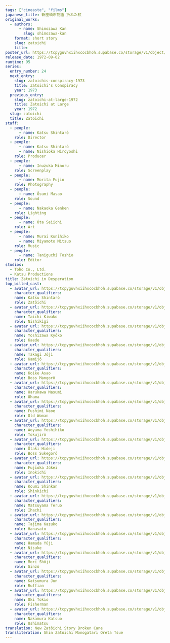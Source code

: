 ```yaml
---
tags: ["cineaste", "films"]
japanese_title: 新座頭市物語 折れた杖
original_works:
  - authors:
      - name: Shimozawa Kan
        slug: shimozawa-kan
    format: short story
    slug: zatoichi
    title:
poster_url: https://tcpyguvhxiihxcocbhoh.supabase.co/storage/v1/object/public/godzilla-cineaste-public/content/films/zatoichi-in-desperation-1972/posters/zatoichi-in-desperation-1972.jpg
release_date: 1972-09-02
runtime: 95
series:
  entry_number: 24
  next_entry:
    slug: zatoichis-conspiracy-1973
    title: Zatoichi's Conspiracy
    year: 1973
  previous_entry:
    slug: zatoichi-at-large-1972
    title: Zatoichi at Large
    year: 1972
  slug: zatoichi
  title: Zatoichi
staff:
  - people:
      - name: Katsu Shintarô
    role: Director
  - people:
      - name: Katsu Shintarô
      - name: Nishioka Hiroyoshi
    role: Producer
  - people:
      - name: Inuzuka Minoru
    role: Screenplay
  - people:
      - name: Morita Fujio
    role: Photography
  - people:
      - name: Ôsumi Masao
    role: Sound
  - people:
      - name: Nakaoka Genken
    role: Lighting
  - people:
      - name: Ôta Seiichi
    role: Art
  - people:
      - name: Murai Kunihiko
      - name: Miyamoto Mitsuo
    role: Music
  - people:
      - name: Taniguchi Toshio
    role: Editor
studios:
  - Toho Co., Ltd.
  - Katsu Productions
title: Zatoichi in Desperation
top_billed_cast:
  - avatar_url: https://tcpyguvhxiihxcocbhoh.supabase.co/storage/v1/object/public/godzilla-cineaste-public/content/films/zatoichi-in-desperation-1972/cast-avatars/shintaro-katsu-0.jpg
    character_qualifiers:
    name: Katsu Shintarô
    role: Zatôichi
  - avatar_url: https://tcpyguvhxiihxcocbhoh.supabase.co/storage/v1/object/public/godzilla-cineaste-public/content/films/zatoichi-in-desperation-1972/cast-avatars/kiwako-taichi-0.jpg
    character_qualifiers:
    name: Taichi Kiwako
    role: Nishikigi
  - avatar_url: https://tcpyguvhxiihxcocbhoh.supabase.co/storage/v1/object/public/godzilla-cineaste-public/content/films/zatoichi-in-desperation-1972/cast-avatars/kyoko-yoshizawa-0.jpg
    character_qualifiers:
    name: Yoshizawa Kyôko
    role: Kaede
  - avatar_url: https://tcpyguvhxiihxcocbhoh.supabase.co/storage/v1/object/public/godzilla-cineaste-public/content/films/zatoichi-in-desperation-1972/cast-avatars/joji-takagi-0.jpg
    character_qualifiers:
    name: Takagi Jôji
    role: Kamijô
  - avatar_url: https://tcpyguvhxiihxcocbhoh.supabase.co/storage/v1/object/public/godzilla-cineaste-public/content/films/zatoichi-in-desperation-1972/cast-avatars/asao-koike-0.jpg
    character_qualifiers:
    name: Koike Asao
    role: Boss Mangorô
  - avatar_url: https://tcpyguvhxiihxcocbhoh.supabase.co/storage/v1/object/public/godzilla-cineaste-public/content/films/zatoichi-in-desperation-1972/cast-avatars/kyoko-yoshizawa-0.jpg
    character_qualifiers:
    name: Harukawa Masumi
    role: Ohama
  - avatar_url: https://tcpyguvhxiihxcocbhoh.supabase.co/storage/v1/object/public/godzilla-cineaste-public/content/films/zatoichi-in-desperation-1972/cast-avatars/naoe-fushimi-0.jpg
    character_qualifiers:
    name: Fushimi Naoe
    role: Old Woman
  - avatar_url: https://tcpyguvhxiihxcocbhoh.supabase.co/storage/v1/object/public/godzilla-cineaste-public/content/films/zatoichi-in-desperation-1972/cast-avatars/yoshihiko-aoyama-0.jpg
    character_qualifiers:
    name: Aoyama Yoshihiko
    role: Tokujirô
  - avatar_url: https://tcpyguvhxiihxcocbhoh.supabase.co/storage/v1/object/public/godzilla-cineaste-public/content/films/zatoichi-in-desperation-1972/cast-avatars/hideji-otaki-0.jpg
    character_qualifiers:
    name: Ôtaki Hideji
    role: Boss Sukegorô
  - avatar_url: https://tcpyguvhxiihxcocbhoh.supabase.co/storage/v1/object/public/godzilla-cineaste-public/content/films/zatoichi-in-desperation-1972/cast-avatars/jukei-fujioka-0.jpg
    character_qualifiers:
    name: Fujioka Jûkei
    role: Inokichi
  - avatar_url: https://tcpyguvhxiihxcocbhoh.supabase.co/storage/v1/object/public/godzilla-cineaste-public/content/films/zatoichi-in-desperation-1972/cast-avatars/shinkan-koumi-0.jpg
    character_qualifiers:
    name: Koumi Shinkan
    role: Shinkichi
  - avatar_url: https://tcpyguvhxiihxcocbhoh.supabase.co/storage/v1/object/public/godzilla-cineaste-public/content/films/zatoichi-in-desperation-1972/cast-avatars/teruo-matsuyama-0.jpg
    character_qualifiers:
    name: Matsuyama Teruo
    role: Ihachi
  - avatar_url: https://tcpyguvhxiihxcocbhoh.supabase.co/storage/v1/object/public/godzilla-cineaste-public/content/films/zatoichi-in-desperation-1972/cast-avatars/kazuko-tajima-0.jpg
    character_qualifiers:
    name: Tajima Kazuko
    role: Hanasato
  - avatar_url: https://tcpyguvhxiihxcocbhoh.supabase.co/storage/v1/object/public/godzilla-cineaste-public/content/films/zatoichi-in-desperation-1972/cast-avatars/yuji-hamada-0.jpg
    character_qualifiers:
    name: Hamada Yûji
    role: Nisuke
  - avatar_url: https://tcpyguvhxiihxcocbhoh.supabase.co/storage/v1/object/public/godzilla-cineaste-public/content/films/zatoichi-in-desperation-1972/cast-avatars/shoji-mori-0.jpg
    character_qualifiers:
    name: Mori Shôji
    role: Ginzô
  - avatar_url: https://tcpyguvhxiihxcocbhoh.supabase.co/storage/v1/object/public/godzilla-cineaste-public/content/films/zatoichi-in-desperation-1972/cast-avatars/jun-katsumura-0.jpg
    character_qualifiers:
    name: Katsumura Jun
    role: Ruffian
  - avatar_url: https://tcpyguvhxiihxcocbhoh.supabase.co/storage/v1/object/public/godzilla-cineaste-public/content/films/zatoichi-in-desperation-1972/cast-avatars/tokio-oki-0.jpg
    character_qualifiers:
    name: Oki Tokio
    role: Fisherman
  - avatar_url: https://tcpyguvhxiihxcocbhoh.supabase.co/storage/v1/object/public/godzilla-cineaste-public/content/films/zatoichi-in-desperation-1972/cast-avatars/katsuo-nakamura-0.jpg
    character_qualifiers:
    name: Nakamura Katsuo
    role: Ushimatsu
translation: New Zatôichi Story Broken Cane
transliteration: Shin Zatôichi Monogatari Oreta Tsue
---
```

